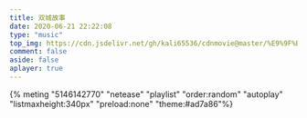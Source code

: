 ```yaml
---
title: 双城故事
date: 2020-06-21 22:22:08
type: "music"
top_img: https://cdn.jsdelivr.net/gh/kali65536/cdnmovie@master/%E9%9F%B3%E4%B9%90/u=3598093515,3416573953&fm=26&gp=0.jpg
comment: false
aside: false
aplayer: true
---
```


{% meting "5146142770" "netease" "playlist" "order:random" "autoplay" "listmaxheight:340px" "preload:none" "theme:#ad7a86"%}
